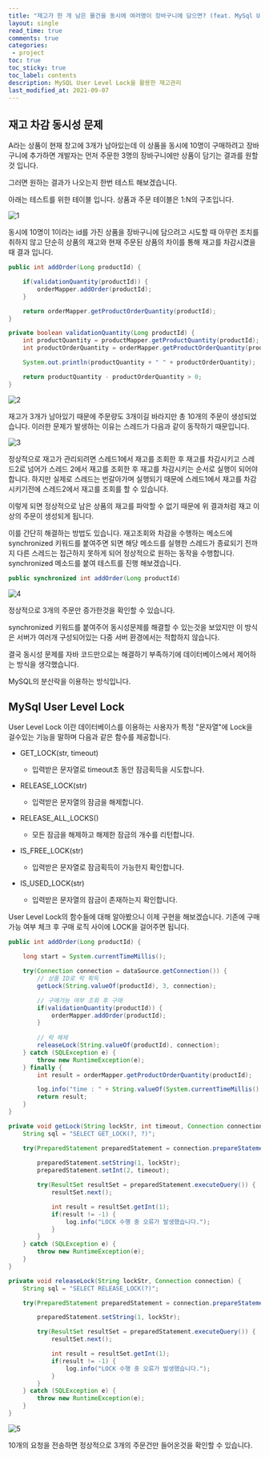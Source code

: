 ```yaml
---
title: "재고가 한 개 남은 물건을 동시에 여러명이 장바구니에 담으면? (feat. MySql User Level Lock)"    
layout: single    
read_time: true    
comments: true   
categories: 
 - project  
toc: true    
toc_sticky: true    
toc_label: contents    
description: MySQL User Level Lock을 활용한 재고관리
last_modified_at: 2021-09-07     
---
```




## 재고 차감 동시성 문제

A라는 상품이 현재 창고에 3개가 남아있는데 이 상품을 동시에 10명이 구매하려고 장바구니에 추가하면 개발자는 먼저 주문한 3명의 장바구니에만 상품이 담기는 결과를 원할 것 입니다.



그러면 원하는 결과가 나오는지 한번 테스트 해보겠습니다.



아래는 테스트를 위한 테이블 입니다. 상품과 주문 테이블은 1:N의 구조입니다.

![1](/assets/image/mysql_user_level_lock/1.png)



동시에 10명이 1이라는 id를 가진 상품을 장바구니에 담으려고 시도할 때 아무런 조치를 취하지 않고 단순히 상품의 재고와 현재 주문된 상품의 차이를 통해 재고를 차감시켰을때 결과 입니다.

```java
public int addOrder(Long productId) {

    if(validationQuantity(productId)) {
        orderMapper.addOrder(productId);
    }

    return orderMapper.getProductOrderQuantity(productId);
}

private boolean validationQuantity(Long productId) {
    int productQuantity = productMapper.getProductQuantity(productId);
    int productOrderQuantity = orderMapper.getProductOrderQuantity(productId);

    System.out.println(productQuantity + " " + productOrderQuantity);

    return productQuantity - productOrderQuantity > 0;
}
```

![2](/assets/image/mysql_user_level_lock/2.png)

재고가 3개가 남아있기 때문에 주문량도 3개이길 바라지만 총 10개의 주문이 생성되었습니다. 이러한 문제가 발생하는 이유는 스레드가 다음과 같이 동작하기 때문입니다.

![3](/assets/image/mysql_user_level_lock/3.png)

정상적으로 재고가 관리되려면 스레드1에서 재고를 조회한 후 재고를 차감시키고 스레드2로 넘어가 스레드 2에서 재고를 조회한 후 재고를 차감시키는 순서로 실행이 되어야 합니다. 하지만 실제로 스레드는 번갈아가며 실행되기 때문에 스레드1에서 재고를 차감시키기전에 스레드2에서 재고를 조회를 할 수 있습니다.

이렇게 되면 정상적으로 남은 상품의 재고를 파악할 수 없기 때문에 위 결과처럼 재고 이상의 주문이 생성되게 됩니다.



이를 간단히 해결하는 방법도 있습니다. 재고조회와 차감을 수행하는 메소드에 synchronized 키워드를 붙여주면 되면 해당 메소드를 실행한 스레드가 종료되기 전까지 다른 스레드는 접근하지 못하게 되어 정상적으로 원하는 동작을 수행합니다. synchronized 메소드를 붙여 테스트를 진행 해보겠습니다.

```java
public synchronized int addOrder(Long productId)
```

![4](/assets/image/mysql_user_level_lock/4.png)

정상적으로 3개의 주문만 증가한것을 확인할 수 있습니다.

synchronized 키워드를 붙여주어 동시성문제를 해결할 수 있는것을 보았지만 이 방식은 서버가 여러개 구성되어있는 다중 서버 환경에서는 적합하지 않습니다.

결국 동시성 문제를 자바 코드만으로는 해결하기 부족하기에 데이터베이스에서 제어하는 방식을 생각했습니다.

MySQL의 분산락을 이용하는 방식입니다.



## MySql User Level Lock

User Level Lock 이란 데이터베이스를 이용하는 사용자가 특정 "문자열"에 Lock을 걸수있는 기능을 말하며 다음과 같은 함수를 제공합니다.

- GET_LOCK(str, timeout)
  - 입력받은 문자열로 timeout초 동안 잠금획득을 시도합니다.

- RELEASE_LOCK(str)
  - 입력받은 문자열의 잠금을 해제합니다.

- RELEASE_ALL_LOCKS()
  - 모든 잠금을 해제하고 해제한 잠금의 개수를 리턴합니다.

- IS_FREE_LOCK(str)
  - 입력받은 문자열로 잠금획득이 가능한지 확인합니다.

- IS_USED_LOCK(str)
  - 입력받은 문자열의 잠금이 존재하는지 확인합니다.



User Level Lock의 함수들에 대해 알아봤으니 이제 구현을 해보겠습니다. 기존에 구매가능 여부 체크 후 구매 로직 사이에 LOCK을 걸어주면 됩니다.

```java
public int addOrder(Long productId) {

    long start = System.currentTimeMillis();

    try(Connection connection = dataSource.getConnection()) {
      	// 상품 ID로 락 획득
        getLock(String.valueOf(productId), 3, connection);

      	// 구매가능 여부 조회 후 구매
        if(validationQuantity(productId)) {
            orderMapper.addOrder(productId);
        }
				
      	// 락 해제
        releaseLock(String.valueOf(productId), connection);
    } catch (SQLException e) {
        throw new RuntimeException(e);
    } finally {
        int result = orderMapper.getProductOrderQuantity(productId);

        log.info("time : " + String.valueOf(System.currentTimeMillis() - start));
        return result;
    }
}

private void getLock(String lockStr, int timeout, Connection connection) {
    String sql = "SELECT GET_LOCK(?, ?)";

    try(PreparedStatement preparedStatement = connection.prepareStatement(sql)) {
      
        preparedStatement.setString(1, lockStr);
        preparedStatement.setInt(2, timeout);

        try(ResultSet resultSet = preparedStatement.executeQuery()) {
            resultSet.next();

            int result = resultSet.getInt(1);
            if(result != -1) {
                log.info("LOCK 수행 중 오류가 발생했습니다.");
            }
        }
    } catch (SQLException e) {
        throw new RuntimeException(e);
    }
}

private void releaseLock(String lockStr, Connection connection) {
    String sql = "SELECT RELEASE_LOCK(?)";

    try(PreparedStatement preparedStatement = connection.prepareStatement(sql)) {

        preparedStatement.setString(1, lockStr);

        try(ResultSet resultSet = preparedStatement.executeQuery()) {
            resultSet.next();

            int result = resultSet.getInt(1);
            if(result != -1) {
                log.info("LOCK 수행 중 오류가 발생했습니다.");
            }
        }
    } catch (SQLException e) {
        throw new RuntimeException(e);
    }
}
```

![5](/assets/image/mysql_user_level_lock/5.png)

10개의 요청을 전송하면 정상적으로 3개의 주문건만 들어온것을 확인할 수 있습니다.

